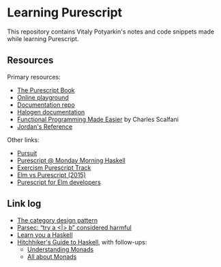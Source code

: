 # Learning Purescript

This repository contains Vitaly Potyarkin's notes and code snippets
made while learning Purescript.

## Resources

Primary resources:

- [The Purescript Book](https://book.purescript.org)
- [Online playground](https://try.purescript.org)
- [Documentation repo](https://github.com/purescript/documentation)
- [Halogen documentation](https://purescript-halogen.github.io/purescript-halogen/)
- [Functional Programming Made Easier](https://leanpub.com/fp-made-easier)
  by Charles Scalfani
- [Jordan's Reference](https://jordanmartinez.github.io/purescript-jordans-reference-site/)

Other links:

- [Pursuit](https://pursuit.purescript.org/)
- [Purescript @ Monday Morning Haskell](https://mmhaskell.com/purescript)
- [Exercism Purescript Track](https://exercism.org/tracks/purescript/exercises/hello-world)
- [Elm vs Purescript (2015)](https://www.parsonsmatt.org/2015/10/05/elm_vs_purescript_ii.html)
- [Purescript for Elm developers](https://github.com/laurentpayot/purescript-for-elm-developers#readme)


## Link log

- [The category design pattern](https://www.haskellforall.com/2012/08/the-category-design-pattern.html)
- [Parsec: “try a <|> b” considered harmful](http://blog.ezyang.com/2014/05/parsec-try-a-or-b-considered-harmful/)
- [Learn you a Haskell](https://learnyouahaskell.github.io/chapters.html)
- [Hitchhiker's Guide to Haskell](https://wiki.haskell.org/Hitchhikers_guide_to_Haskell),
  with follow-ups:
    - [Understanding Monads](https://en.wikibooks.org/wiki/Haskell/Understanding_monads)
    - [All about Monads](https://wiki.haskell.org/All_About_Monads)
